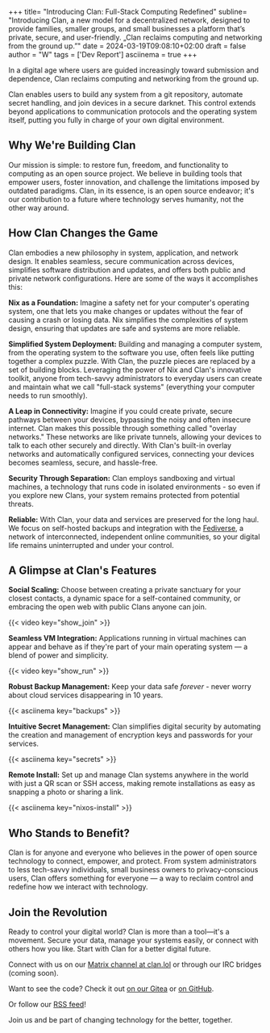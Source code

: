 +++
title= "Introducing Clan: Full-Stack Computing Redefined"
subline= "Introducing Clan, a new model for a decentralized network, designed to provide families, smaller groups, and small businesses a platform that’s private, secure, and user-friendly. „Clan reclaims computing and networking from the ground up.”"
date = 2024-03-19T09:08:10+02:00
draft = false
author = "W"
tags = ['Dev Report']
asciinema = true
+++

In a digital age where users are guided increasingly toward submission and dependence, Clan reclaims computing and networking from the ground up.

Clan enables users to build any system from a git repository, automate secret handling, and join devices in a secure darknet. This control extends beyond applications to communication protocols and the operating system itself, putting you fully in charge of your own digital environment.

## Why We're Building Clan

Our mission is simple: to restore fun, freedom, and functionality to computing as an open source project. We believe in building tools that empower users, foster innovation, and challenge the limitations imposed by outdated paradigms. Clan, in its essence, is an open source endeavor; it's our contribution to a future where technology serves humanity, not the other way around.

## How Clan Changes the Game

Clan embodies a new philosophy in system, application, and network design. It enables seamless, secure communication across devices, simplifies software distribution and updates, and offers both public and private network configurations. Here are some of the ways it accomplishes this:

**Nix as a Foundation:** Imagine a safety net for your computer's operating system, one that lets you make changes or updates without the fear of causing a crash or losing data. Nix simplifies the complexities of system design, ensuring that updates are safe and systems are more reliable.

**Simplified System Deployment:** Building and managing a computer system, from the operating system to the software you use, often feels like putting together a complex puzzle. With Clan, the puzzle pieces are replaced by a set of building blocks. Leveraging the power of Nix and Clan's innovative toolkit, anyone from tech-savvy administrators to everyday users can create and maintain what we call "full-stack systems" (everything your computer needs to run smoothly).

**A Leap in Connectivity:** Imagine if you could create private, secure pathways between your devices, bypassing the noisy and often insecure internet. Clan makes this possible through something called "overlay networks." These networks are like private tunnels, allowing your devices to talk to each other securely and directly. With Clan's built-in overlay networks and automatically configured services, connecting your devices becomes seamless, secure, and hassle-free.

**Security Through Separation:** Clan employs sandboxing and virtual machines, a technology that runs code in isolated environments - so even if you explore new Clans, your system remains protected from potential threats.

**Reliable:** With Clan, your data and services are preserved for the long haul. We focus on self-hosted backups and integration with the [Fediverse](https://de.wikipedia.org/wiki/Fediverse), a network of interconnected, independent online communities, so your digital life remains uninterrupted and under your control.

## A Glimpse at Clan's Features

**Social Scaling:** Choose between creating a private sanctuary for your closest contacts, a dynamic space for a self-contained community, or embracing the open web with public Clans anyone can join.

{{< video key="show_join" >}}

**Seamless VM Integration:** Applications running in virtual machines can appear and behave as if they're part of your main operating system — a blend of power and simplicity.

{{< video key="show_run" >}}

**Robust Backup Management:** Keep your data safe _forever_ - never worry about cloud services disappearing in 10 years.

{{< asciinema key="backups" >}}

**Intuitive Secret Management:** Clan simplifies digital security by automating the creation and management of encryption keys and passwords for your services.

{{< asciinema key="secrets" >}}

**Remote Install:** Set up and manage Clan systems anywhere in the world with just a QR scan or SSH access, making remote installations as easy as snapping a photo or sharing a link.

{{< asciinema key="nixos-install" >}}

## Who Stands to Benefit?

Clan is for anyone and everyone who believes in the power of open source technology to connect, empower, and protect. From system administrators to less tech-savvy individuals, small business owners to privacy-conscious users, Clan offers something for everyone — a way to reclaim control and redefine how we interact with technology.

## Join the Revolution

Ready to control your digital world? Clan is more than a tool—it's a movement. Secure your data, manage your systems easily, or connect with others how you like. Start with Clan for a better digital future.

Connect with us on our [Matrix channel at clan.lol](https://matrix.to/#/#clan:clan.lol) or through our IRC bridges (coming soon).

Want to see the code? Check it out [on our Gitea](https://git.clan.lol/clan/clan-core) or [on GitHub](https://github.com/clan-lol/clan-core).

Or follow our [RSS feed](https://docs.clan.lol/feed_rss_created.xml)!

Join us and be part of changing technology for the better, together.
